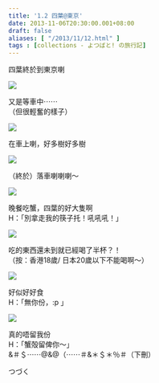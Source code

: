 ```yaml
---
title: '1.2 四葉@東京'
date: 2013-11-06T20:30:00.001+08:00
draft: false
aliases: [ "/2013/11/12.html" ]
tags : [collections - よつばと! の旅行記]
---
```


四葉終於到東京喇  

![](/images/yotsuba1b1.jpg)

又是等車中⋯⋯  
（但很輕奮的樣子）  

![](/images/yotsuba1b2.jpg)

在車上喇，好多樹好多樹  

![](/images/yotsuba1b3.jpg)

（終於）落車喇喇喇～  

![](/images/yotsuba1b4.jpg)

晚餐吃蟹，四葉的好大隻啊  
H：「別拿走我的筷子托！吼吼吼！」  

![](/images/yotsuba1b5.jpg)

吃的東西還未到就已經喝了半杯？！  
（按：香港18歲/ 日本20歲以下不能喝啊～）  

![](/images/yotsuba1b6.jpg)

好似好好食  
H：「無你份，:p 」  

![](/images/yotsuba1b7.jpg)

真的唔留我份  
H：「蟹殻留俾你～」  
&＃＄⋯⋯@&@（⋯⋯＃&＊＄＊％＃（下刪）  
  
  
  
  
つづく
